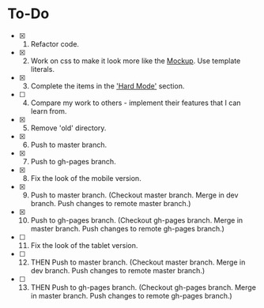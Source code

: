 # To-Do
- [X] 1. Refactor code.
- [X] 2. Work on css to make it look more like the [Mockup](#mockup). Use template literals.
- [X] 3. Complete the items in the ['Hard Mode'](#hard-mode) section.
- [ ] 4. Compare my work to others - implement their features that I can learn from.
- [X] 5. Remove 'old' directory.
- [X] 6. Push to master branch.
- [X] 7. Push to gh-pages branch.
- [X] 8. Fix the look of the mobile version.
- [X] 9. Push to master branch. (Checkout master branch. Merge in dev branch. Push changes to remote master branch.)
- [X] 10. Push to gh-pages branch. (Checkout gh-pages branch. Merge in master branch. Push changes to remote gh-pages branch.)
- [ ] 11. Fix the look of the tablet version.
- [ ] 12. THEN Push to master branch. (Checkout master branch. Merge in dev branch. Push changes to remote master branch.)
- [ ] 13. THEN Push to gh-pages branch. (Checkout gh-pages branch. Merge in master branch. Push changes to remote gh-pages branch.)